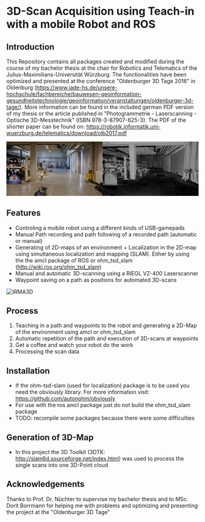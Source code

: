 # 3D-Scan Acquisition using Teach-in with a mobile Robot and ROS

## Introduction

This Repository contains all packages created and modified during the course of my bachelor thesis at the chair for Robotics and Telematics of the Julius-Maximilians-Universität Würzburg.
The functionalities have been optimized and presented at the conference "Oldenburger 3D Tage 2016" in Oldenburg (https://www.jade-hs.de/unsere-hochschule/fachbereiche/bauwesen-geoinformation-gesundheitstechnologie/geoinformation/veranstaltungen/oldenburger-3d-tage/). More information can be found in the included german PDF version of my thesis or the article published in "Photogrammetrie - Laserscanning - Optische 3D-Messtechnik" (ISBN 978-3-87907-625-3). The PDF of the shorter paper can be found on: https://robotik.informatik.uni-wuerzburg.de/telematics/download/olb2017.pdf

![IRMA3D](https://github.com/Oleffa/3D-Scan-acquisition-using-Teach-in-with-ROS/blob/master/3DVergleich1.JPG)

## Features
- Controling a mobile robot using a different kinds of USB-gamepads
- Manual Path recording and path following of a recorded path (automatic or manual)
- Generating of 2D-maps of an environment + Localization in the 2D-map using simultaneous localization and mapping (SLAM). Either by using the the amcl package of ROS or ohm_tsd_slam (http://wiki.ros.org/ohm_tsd_slam)
- Manual and automatic 3D-scanning using a RIEGL VZ-400 Laserscanner
- Waypoint saving on a path as positions for automated 3D-scans

![IRMA3D](https://github.com/Oleffa/3D-Scan-acquisition-using-Teach-in-with-ROS/blob/master/IRMA01_src.JPG)

## Process
  1. Teaching in a path and waypoints to the robot and generating a 2D-Map of the environment using amcl or ohm_tsd_slam
  2. Automatic repetition of the path and execution of 3D-scans at waypoints
  3. Get a coffee and watch your robot do the work
  4. Processing the scan data
  
## Installation
  - If the ohm-tsd-slam (used for localization) package is to be used you need the obviously library. For more information visit: https://github.com/autonohm/obviously
  - For use with the ros amcl package just do not build the ohm_tsd_slam package
  - TODO: recompile some packages because there were some difficulties
  
## Generation of 3D-Map
  - In this project the 3D Toolkit (3DTK: http://slam6d.sourceforge.net/index.html) was used to process the single scans into one 3D-Point cloud

## Acknowledgements
Thanks to Prof. Dr. Nüchter to supervise my bachelor thesis and to MSc. Dorit Borrmann for helping me with problems and optimizing and presenting the project at the "Oldenburger 3D Tage"

